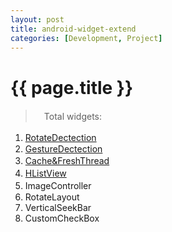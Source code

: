 ```yaml
---
layout: post
title: android-widget-extend
categories: [Development, Project]
---
```


{{ page.title }}
================

> 　Total widgets:

 1. <a href="http://gqjjqg.github.io/development/project/2014/06/24/RotateDectection.html">RotateDectection</a>　　
 2. <a href="http://gqjjqg.github.io/development/project/2014/06/26/GestureDectection.html">GestureDectection</a>
 3. <a href="http://gqjjqg.github.io/development/project/2014/06/29/CacheThread.html">Cache&FreshThread</a>   　
 4. <a href="http://gqjjqg.github.io/development/project/2014/07/10/HListView.html">HListView</a> 　
 5. ImageController   　　
 6. RotateLayout
 7. VerticalSeekBar
 8. CustomCheckBox
